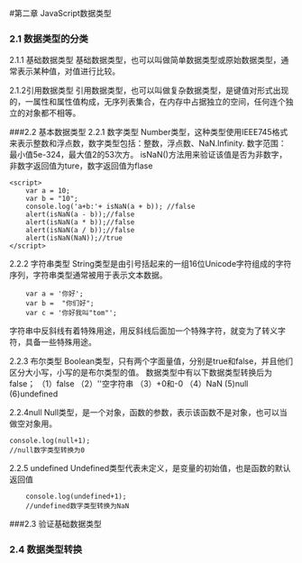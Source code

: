 #第二章 JavaScript数据类型
### 2.1 数据类型的分类
2.1.1 基础数据类型
基础数据类型，也可以叫做简单数据类型或原始数据类型，通常表示某种值，对值进行比较。

2.1.2引用数据类型
引用数据类型，也可以叫做复杂数据类型，是键值对形式出现的，一属性和属性值构成，无序列表集合，在内存中占据独立的空间，任何连个独立的对象都不相等。

###2.2 基本数据类型
2.2.1 数字类型
Number类型，这种类型使用IEEE745格式来表示整数和浮点数，数字类型包括：整数，浮点数、NaN.Infinity.
数字范围：最小值5e-324，最大值2的53次方。
isNaN()方法用来验证该值是否为非数字，非数字返回值为ture，数字返回值为flase

    <script>
        var a = 10;
        var b = "10";
        console.log('a+b:'+ isNaN(a + b)); //false
        alert(isNaN(a - b));//false
        alert(isNaN(a * b));//false
        alert(isNaN(a / b));//false
        alert(isNaN(NaN));//true
    </script>

2.2.2 字符串类型
String类型是由引号括起来的一组16位Unicode字符组成的字符序列，字符串类型通常被用于表示文本数据。

        var a = '你好';
        var b =  "你们好";
        var c = '你好我叫"tom"';
字符串中反斜线有着特殊用途，用反斜线后面加一个特殊字符，就变为了转义字符，具备一些特殊用途。

2.2.3 布尔类型
Boolean类型，只有两个字面量值，分别是true和false，并且他们区分大小写，小写的是布尔类型的值。
数据类型中有以下数据类型转换后为false；
（1）false
（2）''空字符串
（3）+0和-0
（4）NaN
 (5)null
 (6)undefined

2.2.4null
Null类型，是一个对象，函数的参数，表示该函数不是对象，也可以当做空对象用。
     
    console.log(null+1);
    //null数字类型转换为0

2.2.5 undefined
 Undefined类型代表未定义，是变量的初始值，也是函数的默认返回值

        console.log(undefined+1);
        //undefined数字类型转换为NaN
 
###2.3 验证基础数据类型

### 2.4 数据类型转换